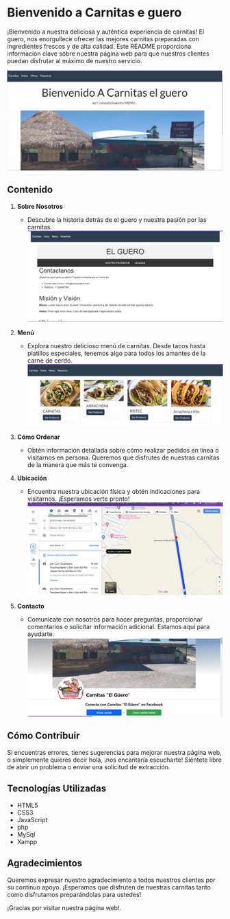# Bienvenido a Carnitas e guero

¡Bienvenido a nuestra deliciosa y auténtica experiencia de carnitas! El guero, nos enorgullece ofrecer las mejores carnitas preparadas con ingredientes frescos y de alta calidad. Este README proporciona información clave sobre nuestra página web para que nuestros clientes puedan disfrutar al máximo de nuestro servicio.

![Captura Clon Google](cap1.png)

## Contenido

1. **Sobre Nosotros**
   - Descubre la historia detrás de el guero y nuestra pasión por las carnitas.
![Captura Clon Google](cap3.png)

2. **Menú**
   - Explora nuestro delicioso menú de carnitas. Desde tacos hasta platillos especiales, tenemos algo para todos los amantes de la carne de cerdo.
![Captura Clon Google](cap2.png)
   

3. **Cómo Ordenar**
   - Obtén información detallada sobre cómo realizar pedidos en línea o visitarnos en persona. Queremos que disfrutes de nuestras carnitas de la manera que más te convenga.

4. **Ubicación**
   - Encuentra nuestra ubicación física y obtén indicaciones para visitarnos. ¡Esperamos verte pronto!
![Captura Clon Google](cap5.png)
5. **Contacto**
   - Comunícate con nosotros para hacer preguntas, proporcionar comentarios o solicitar información adicional. Estamos aquí para ayudarte.
![Captura Clon Google](cap4.png)

## Cómo Contribuir

Si encuentras errores, tienes sugerencias para mejorar nuestra página web, o simplemente quieres decir hola, ¡nos encantaría escucharte! Siéntete libre de abrir un problema o enviar una solicitud de extracción.

## Tecnologías Utilizadas

- HTML5
- CSS3
- JavaScript
- php
- MySql
- Xampp

## Agradecimientos

Queremos expresar nuestro agradecimiento a todos nuestros clientes por su continuo apoyo. ¡Esperamos que disfruten de nuestras carnitas tanto como disfrutamos preparándolas para ustedes!

¡Gracias por visitar nuestra página web!.
